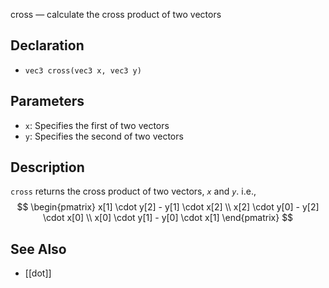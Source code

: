 cross — calculate the cross product of two vectors
## Declaration
- ``vec3 cross(vec3 x, vec3 y)``
## Parameters
- ``x``: Specifies the first of two vectors
 - ``y``:  Specifies the second of two vectors
## Description
`cross` returns the cross product of two vectors, _`x`_ and _`y`_. i.e.,
$$
\begin{pmatrix} x[1] \cdot y[2] - y[1] \cdot x[2] \\ x[2] \cdot y[0] - y[2] \cdot x[0] \\ x[0] \cdot y[1] - y[0] \cdot x[1] \end{pmatrix}
$$
## See Also
- [[dot]]